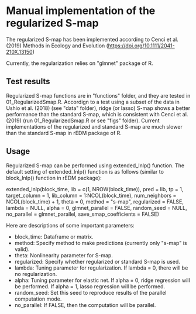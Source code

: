 # Manual implementation of the regularized S-map
The regularized S-map has been implemented according to Cenci et al. (2019) Methods in Ecology and Evolution (https://doi.org/10.1111/2041-210X.13150)

Currently, the regularization relies on "glmnet" package of R.

## Test results
Regularized S-map functions are in "functions" folder, and they are tested in 01_RegularizedSmap.R. Accordign to a test using a subset of the data in Ushio et al. (2018) (see "data" folder), ridge (or lasso) S-map shows a better performance than the standard S-map, which is consistent with Cenci et al. (2019) (run 01_RegularizedSmap.R or see "figs" folder). Current implementations of the regularized and standard S-map are much slower than the standard S-map in rEDM package of R.

## Usage
Regularized S-map can be performed using extended_lnlp() function. The default setting of extended_lnlp() function is as follows (similar to block_lnlp() function in rEDM package):

extended_lnlp(block_time, lib = c(1, NROW(block_time)), pred = lib, tp = 1, target_column = 1, lib_column = 1:NCOL(block_time), num_neighbors = NCOL(block_time) + 1, theta = 0, method = "s-map", regularized = FALSE, lambda = NULL, alpha = 0, glmnet_parallel = FALSE, random_seed = NULL, no_parallel = glmnet_parallel, save_smap_coefficients = FALSE)

Here are descriptions of some important parameters:
- block_time: Dataframe or matrix.
- method: Specify method to make predictions (currently only "s-map" is valid).
- theta: Nonlinearity parameter for S-map.
- regularized: Specify whether regularized or standard S-map is used.
- lambda: Tuning parameter for regularization. If lambda = 0, there will be no regularization.
- alpha: Tuning parameter for elastic net. If alpha = 0, ridge regression will be performed. If alpha = 1, lasso regression will be performed.
- random_seed: Set this seed to reproduce results of the parallel computation mode.
- no_parallel: If FALSE, then the computation will be parallel.
